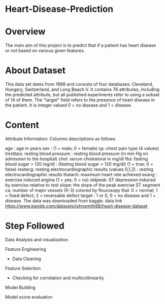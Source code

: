 # Heart-Disease-Prediction
# Overview
The main aim of this project is to predict that if a patient has heart disease or not based on various given features.

# About Dataset
This data set dates from 1988 and consists of four databases: Cleveland, Hungary, Switzerland, and Long Beach V. It contains 76 attributes, including the predicted attribute, but all published experiments refer to using a subset of 14 of them. The "target" field refers to the presence of heart disease in the patient. It is integer valued 0 = no disease and 1 = disease.

# Content
Attribute Information: Columns descriptions as follows

age : age in years
sex : (1 = male; 0 = female)
cp: chest pain type (4 values)
trestbps: resting blood pressure : resting blood pressure (in mm Hg on admission to the hospital)
chol: serum cholestoral in mg/dl
fbs: fasting blood sugar > 120 mg/dl : (fasting blood sugar > 120 mg/dl) (1 = true; 0 = false)
restecg: resting electrocardiographic results (values 0,1,2) : resting electrocardiographic results
thalach: maximum heart rate achieved
exang : exercise induced angina (1 = yes; 0 = no)
oldpeak: ST depression induced by exercise relative to rest
slope: the slope of the peak exercise ST segment
ca: number of major vessels (0-3) colored by flourosopy
thal: 0 = normal; 1 = fixed defect; 2 = reversable defect
target : 1 or 0, 0 = no disease and 1 = disease.
The data was downloaded from kaggle. data link https://www.kaggle.com/datasets/johnsmith88/heart-disease-dataset


# Step Followed

Data Analysis and visualization

Feature Engineering
 - Data Cleaning

Feature Selection
 - Checking for correlation and multicollinearity

Model Building

Model score evaluation
